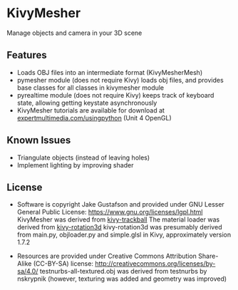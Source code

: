 # KivyMesher
Manage objects and camera in your 3D scene

## Features
* Loads OBJ files into an intermediate format (KivyMesherMesh)
* pymesher module (does not require Kivy) loads obj files, and provides base classes for all classes in kivymesher module
* pyrealtime module (does not require Kivy) keeps track of keyboard state, allowing getting keystate asynchronously
* KivyMesher tutorials are available for download at [expertmultimedia.com/usingpython](http://expertmultimedia.com/usingpython/py3tutorials.html) (Unit 4 OpenGL)

## Known Issues
* Triangulate objects (instead of leaving holes)
* Implement lighting by improving shader

## License
* Software is copyright Jake Gustafson and provided under GNU Lesser General Public License: https://www.gnu.org/licenses/lgpl.html
KivyMesher was derived from [kivy-trackball](https://github.com/nskrypnik/kivy-trackball)
The material loader was derived from [kivy-rotation3d](https://github.com/nskrypnik/kivy-rotation3d)
kivy-rotation3d was presumably derived from main.py, objloader.py and simple.glsl in Kivy, approximately version 1.7.2

* Resources are provided under Creative Commons Attribution Share-Alike (CC-BY-SA) license: http://creativecommons.org/licenses/by-sa/4.0/
testnurbs-all-textured.obj was derived from testnurbs by nskrypnik (however, texturing was added and geometry was improved)

